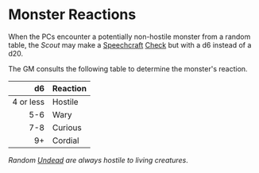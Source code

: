 # Monster Reactions

When the PCs encounter a potentially non-hostile monster from a random table, the *Scout* may make a [Speechcraft](../../Player%20Characters/Skills/Speechcraft.md) [Check](../Core%20Procedures/Check.md) but with a d6 instead of a d20.

The GM consults the following table to determine the monster's reaction.

|        d6 | Reaction |
| --------: | :------- |
| 4 or less | Hostile  |
|       5-6 | Wary     |
|       7-8 | Curious  |
|        9+ | Cordial  |

*Random [Undead](../../Resources%20for%20GMs/Creature%20Types/Undead.md) are always hostile to living creatures*.
